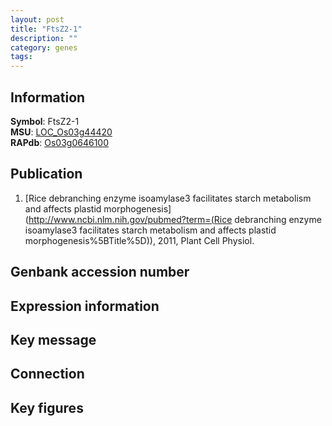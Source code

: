 ```yaml
---
layout: post
title: "FtsZ2-1"
description: ""
category: genes
tags: 
---
```


## Information
__Symbol__: FtsZ2-1  
__MSU__: [LOC_Os03g44420](http://rice.plantbiology.msu.edu/cgi-bin/ORF_infopage.cgi?orf=LOC_Os03g44420)  
__RAPdb__: [Os03g0646100](http://rapdb.dna.affrc.go.jp/viewer/gbrowse_details/irgsp1?name=Os03g0646100)  

## Publication
1. [Rice debranching enzyme isoamylase3 facilitates starch metabolism and affects plastid morphogenesis](http://www.ncbi.nlm.nih.gov/pubmed?term=(Rice debranching enzyme isoamylase3 facilitates starch metabolism and affects plastid morphogenesis%5BTitle%5D)), 2011, Plant Cell Physiol.

## Genbank accession number

## Expression information

## Key message

## Connection

## Key figures


